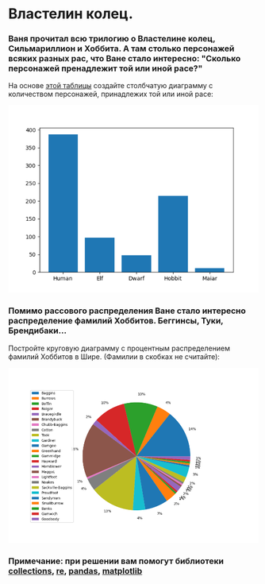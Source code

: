 # Властелин колец.
### Ваня прочитал всю трилогию о Властелине колец, Сильмариллион и Хоббита. А там столько персонажей всяких разных рас, что Ване стало интересно: "Сколько персонажей пренадлежит той или иной расе?"
На основе [этой таблицы](https://raw.githubusercontent.com/MokoSan/FSharpAdvent/master/Data/Characters.csv) создайте столбчатую диаграмму с количеством персонажей, принадлежих той или иной расе:

![image](https://github.com/ValievINC/LordOfTheRings/blob/main/races.png)

### Помимо рассового распределения Ване стало интересно распределение фамилий Хоббитов. Беггинсы, Туки, Брендибаки...
Постройте круговую диаграмму с процентным распределением фамилий Хоббитов в Шире. (Фамилии в скобках не считайте):

![image](https://github.com/ValievINC/LordOfTheRings/blob/main/second_names.png)

### Примечание: при решении вам помогут библиотеки [collections](https://docs.python.org/3/library/collections.html), [re](https://docs.python.org/3/library/re.html), [pandas](https://pandas.pydata.org/docs/), [matplotlib](https://matplotlib.org/stable/index.html)
